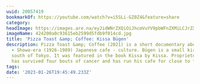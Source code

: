 ```yaml
---
uuid: 20057419
bookmarkOf: https://youtube.com/watch?v=i5SLi-GZ0Z4&feature=share
category:
headImage: https://images.are.na/eyJidWNrZXQiOiJhcmVuYV9pbWFnZXMiLCJrZXkiOiIyMDA1NzQxOS9vcmlnaW5hbF80MjQyMDBhMGM5MzYxNWViMjU5OWQ1ZmRiOWYwMTRjZC5qcGciLCJlZGl0cyI6eyJyZXNpemUiOnsid2lkdGgiOjEyMDAsImhlaWdodCI6MTIwMCwiZml0IjoiaW5zaWRlIiwid2l0aG91dEVubGFyZ2VtZW50Ijp0cnVlfSwid2VicCI6eyJxdWFsaXR5Ijo5MH0sImpwZWciOnsicXVhbGl0eSI6OTB9LCJyb3RhdGUiOm51bGx9fQ==?bc=0
imageName: 424200a0c93615eb2599d5fdb9f014cd.jpg
title: 'Pizza Toast &amp; Coffee: Kissa Būgen'
description: Pizza Toast &amp; Coffee (2021) is a short documentary about kissaten
  - Showa-era (1926-1989) Japanese cafe - culture. Būgen is a small kissa in a suburb
  south of Tokyo. It was featured in the book Kissa by Kissa. Proprietor Yamane-san
  has survived four bouts of cancer and has run his cafe for close to forty-five years.
tags:
date: '2023-01-26T19:45:49.233Z'
---
```

